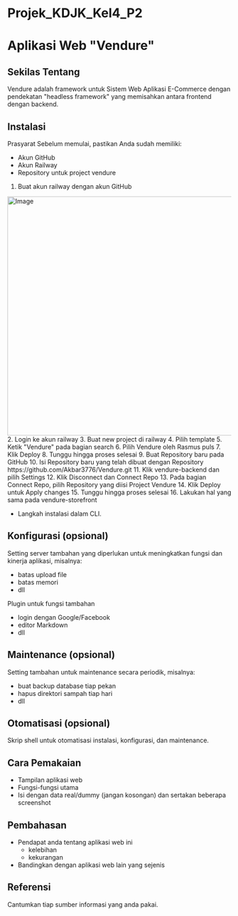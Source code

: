 # Projek_KDJK_Kel4_P2


# Aplikasi Web "Vendure"


## Sekilas Tentang

Vendure adalah framework untuk Sistem Web Aplikasi E-Commerce dengan pendekatan "headless framework" yang memisahkan antara frontend dengan backend.


## Instalasi

Prasyarat
Sebelum memulai, pastikan Anda sudah memiliki:
- Akun GitHub
- Akun Railway
- Repository untuk project vendure

  
1. Buat akun railway dengan akun GitHub
<img width="1022" height="537" alt="Image" src="https://github.com/user-attachments/assets/6b491b2d-e817-4449-a011-d99cb5d7d299" />
2. Login ke akun railway
3. Buat new project di railway
4. Pilih template
5. Ketik "Vendure" pada bagian search
6. Pilih Vendure oleh Rasmus puls
7. Klik Deploy
8. Tunggu hingga proses selesai
9. Buat Repository baru pada GitHub
10. Isi Repository baru yang telah dibuat dengan Repository https://github.com/Akbar3776/Vendure.git
11. Klik vendure-backend dan pilih Settings
12. Klik Disconnect dan Connect Repo
13. Pada bagian Connect Repo, pilih Repository yang diisi Project Vendure
14. Klik Deploy untuk Apply changes
15. Tunggu hingga proses selesai
16. Lakukan hal yang sama pada vendure-storefront


- Langkah instalasi dalam CLI.


## Konfigurasi (opsional)

Setting server tambahan yang diperlukan untuk meningkatkan fungsi dan kinerja aplikasi, misalnya:
- batas upload file
- batas memori
- dll

Plugin untuk fungsi tambahan
- login dengan Google/Facebook
- editor Markdown
- dll


##  Maintenance (opsional)

Setting tambahan untuk maintenance secara periodik, misalnya:
- buat backup database tiap pekan
- hapus direktori sampah tiap hari
- dll


## Otomatisasi (opsional)

Skrip shell untuk otomatisasi instalasi, konfigurasi, dan maintenance.


## Cara Pemakaian

- Tampilan aplikasi web
- Fungsi-fungsi utama
- Isi dengan data real/dummy (jangan kosongan) dan sertakan beberapa screenshot


## Pembahasan

- Pendapat anda tentang aplikasi web ini
    - kelebihan
    - kekurangan
- Bandingkan dengan aplikasi web lain yang sejenis


## Referensi

Cantumkan tiap sumber informasi yang anda pakai.
